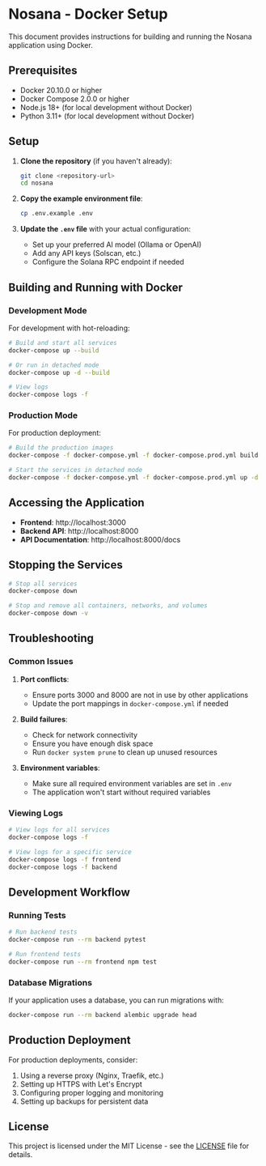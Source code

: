 # Nosana - Docker Setup

This document provides instructions for building and running the Nosana application using Docker.

## Prerequisites

- Docker 20.10.0 or higher
- Docker Compose 2.0.0 or higher
- Node.js 18+ (for local development without Docker)
- Python 3.11+ (for local development without Docker)

## Setup

1. **Clone the repository** (if you haven't already):
   ```bash
   git clone <repository-url>
   cd nosana
   ```

2. **Copy the example environment file**:
   ```bash
   cp .env.example .env
   ```

3. **Update the `.env` file** with your actual configuration:
   - Set up your preferred AI model (Ollama or OpenAI)
   - Add any API keys (Solscan, etc.)
   - Configure the Solana RPC endpoint if needed

## Building and Running with Docker

### Development Mode

For development with hot-reloading:

```bash
# Build and start all services
docker-compose up --build

# Or run in detached mode
docker-compose up -d --build

# View logs
docker-compose logs -f
```

### Production Mode

For production deployment:

```bash
# Build the production images
docker-compose -f docker-compose.yml -f docker-compose.prod.yml build

# Start the services in detached mode
docker-compose -f docker-compose.yml -f docker-compose.prod.yml up -d
```

## Accessing the Application

- **Frontend**: http://localhost:3000
- **Backend API**: http://localhost:8000
- **API Documentation**: http://localhost:8000/docs

## Stopping the Services

```bash
# Stop all services
docker-compose down

# Stop and remove all containers, networks, and volumes
docker-compose down -v
```

## Troubleshooting

### Common Issues

1. **Port conflicts**:
   - Ensure ports 3000 and 8000 are not in use by other applications
   - Update the port mappings in `docker-compose.yml` if needed

2. **Build failures**:
   - Check for network connectivity
   - Ensure you have enough disk space
   - Run `docker system prune` to clean up unused resources

3. **Environment variables**:
   - Make sure all required environment variables are set in `.env`
   - The application won't start without required variables

### Viewing Logs

```bash
# View logs for all services
docker-compose logs -f

# View logs for a specific service
docker-compose logs -f frontend
docker-compose logs -f backend
```

## Development Workflow

### Running Tests

```bash
# Run backend tests
docker-compose run --rm backend pytest

# Run frontend tests
docker-compose run --rm frontend npm test
```

### Database Migrations

If your application uses a database, you can run migrations with:

```bash
docker-compose run --rm backend alembic upgrade head
```

## Production Deployment

For production deployments, consider:

1. Using a reverse proxy (Nginx, Traefik, etc.)
2. Setting up HTTPS with Let's Encrypt
3. Configuring proper logging and monitoring
4. Setting up backups for persistent data

## License

This project is licensed under the MIT License - see the [LICENSE](LICENSE) file for details.
